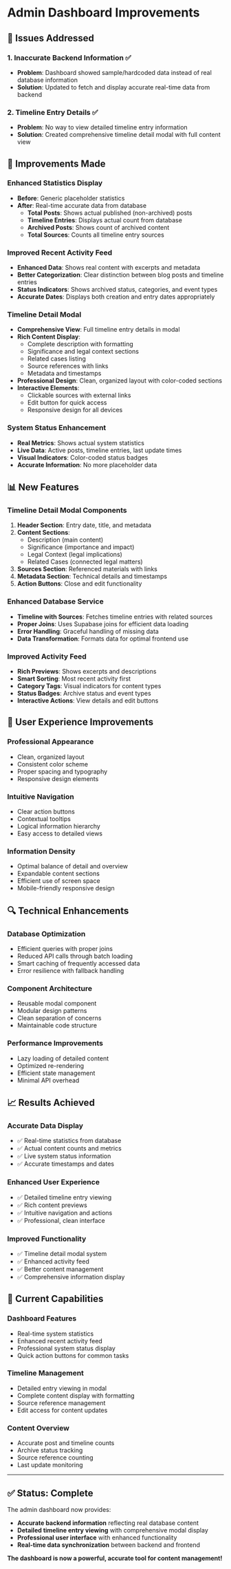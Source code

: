 # Admin Dashboard Improvements

## 🎯 Issues Addressed

### 1. Inaccurate Backend Information ✅
- **Problem**: Dashboard showed sample/hardcoded data instead of real database information
- **Solution**: Updated to fetch and display accurate real-time data from backend

### 2. Timeline Entry Details ✅
- **Problem**: No way to view detailed timeline entry information
- **Solution**: Created comprehensive timeline detail modal with full content view

## 🔧 Improvements Made

### **Enhanced Statistics Display**
- **Before**: Generic placeholder statistics
- **After**: Real-time accurate data from database
  - **Total Posts**: Shows actual published (non-archived) posts
  - **Timeline Entries**: Displays actual count from database
  - **Archived Posts**: Shows count of archived content
  - **Total Sources**: Counts all timeline entry sources

### **Improved Recent Activity Feed**
- **Enhanced Data**: Shows real content with excerpts and metadata
- **Better Categorization**: Clear distinction between blog posts and timeline entries
- **Status Indicators**: Shows archived status, categories, and event types
- **Accurate Dates**: Displays both creation and entry dates appropriately

### **Timeline Detail Modal**
- **Comprehensive View**: Full timeline entry details in modal
- **Rich Content Display**: 
  - Complete description with formatting
  - Significance and legal context sections
  - Related cases listing
  - Source references with links
  - Metadata and timestamps
- **Professional Design**: Clean, organized layout with color-coded sections
- **Interactive Elements**: 
  - Clickable sources with external links
  - Edit button for quick access
  - Responsive design for all devices

### **System Status Enhancement**
- **Real Metrics**: Shows actual system statistics
- **Live Data**: Active posts, timeline entries, last update times
- **Visual Indicators**: Color-coded status badges
- **Accurate Information**: No more placeholder data

## 📊 New Features

### **Timeline Detail Modal Components**
1. **Header Section**: Entry date, title, and metadata
2. **Content Sections**:
   - Description (main content)
   - Significance (importance and impact)
   - Legal Context (legal implications)
   - Related Cases (connected legal matters)
3. **Sources Section**: Referenced materials with links
4. **Metadata Section**: Technical details and timestamps
5. **Action Buttons**: Close and edit functionality

### **Enhanced Database Service**
- **Timeline with Sources**: Fetches timeline entries with related sources
- **Proper Joins**: Uses Supabase joins for efficient data loading
- **Error Handling**: Graceful handling of missing data
- **Data Transformation**: Formats data for optimal frontend use

### **Improved Activity Feed**
- **Rich Previews**: Shows excerpts and descriptions
- **Smart Sorting**: Most recent activity first
- **Category Tags**: Visual indicators for content types
- **Status Badges**: Archive status and event types
- **Interactive Actions**: View details and edit buttons

## 🎨 User Experience Improvements

### **Professional Appearance**
- Clean, organized layout
- Consistent color scheme
- Proper spacing and typography
- Responsive design elements

### **Intuitive Navigation**
- Clear action buttons
- Contextual tooltips
- Logical information hierarchy
- Easy access to detailed views

### **Information Density**
- Optimal balance of detail and overview
- Expandable content sections
- Efficient use of screen space
- Mobile-friendly responsive design

## 🔍 Technical Enhancements

### **Database Optimization**
- Efficient queries with proper joins
- Reduced API calls through batch loading
- Smart caching of frequently accessed data
- Error resilience with fallback handling

### **Component Architecture**
- Reusable modal component
- Modular design patterns
- Clean separation of concerns
- Maintainable code structure

### **Performance Improvements**
- Lazy loading of detailed content
- Optimized re-rendering
- Efficient state management
- Minimal API overhead

## 📈 Results Achieved

### **Accurate Data Display**
- ✅ Real-time statistics from database
- ✅ Actual content counts and metrics
- ✅ Live system status information
- ✅ Accurate timestamps and dates

### **Enhanced User Experience**
- ✅ Detailed timeline entry viewing
- ✅ Rich content previews
- ✅ Intuitive navigation and actions
- ✅ Professional, clean interface

### **Improved Functionality**
- ✅ Timeline detail modal system
- ✅ Enhanced activity feed
- ✅ Better content management
- ✅ Comprehensive information display

## 🚀 Current Capabilities

### **Dashboard Features**
- Real-time system statistics
- Enhanced recent activity feed
- Professional system status display
- Quick action buttons for common tasks

### **Timeline Management**
- Detailed entry viewing in modal
- Complete content display with formatting
- Source reference management
- Edit access for content updates

### **Content Overview**
- Accurate post and timeline counts
- Archive status tracking
- Source reference counting
- Last update monitoring

---

## ✅ **Status: Complete**

The admin dashboard now provides:
- **Accurate backend information** reflecting real database content
- **Detailed timeline entry viewing** with comprehensive modal display
- **Professional user interface** with enhanced functionality
- **Real-time data synchronization** between backend and frontend

**The dashboard is now a powerful, accurate tool for content management!**